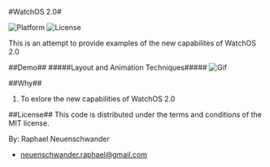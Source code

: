 #WatchOS 2.0#

![Platform](https://img.shields.io/badge/platform-watchOS-ff69b4.svg)
![License](https://img.shields.io/badge/license-MIT-blue.svg)

This is an attempt to provide examples of the new capabilites of WatchOS 2.0 

##Demo##
#####Layout and Animation Techniques#####
![Gif](https://cloud.githubusercontent.com/assets/11804885/10214673/bd8615e2-681a-11e5-9d5e-8f503cf42a06.gif)

##Why##
1. To exlore the new capabilities of WatchOS 2.0

##License##
This code is distributed under the terms and conditions of the MIT license.

By: Raphael Neuenschwander
- neuenschwander.raphael@gmail.com

